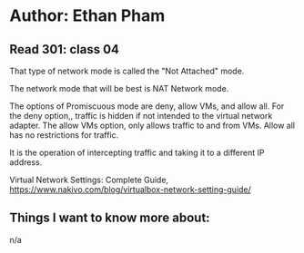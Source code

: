 # Author: Ethan Pham
## Read 301: class 04

That type of network mode is called the "Not Attached" mode.

The network mode that will be best is NAT Network mode. 

The options of Promiscuous mode are deny, allow VMs, and allow all. For the deny option,, traffic is hidden if not intended to the virtual network adapter. The allow VMs option, only allows traffic to and from VMs. Allow all has no restrictions for traffic. 

It is the operation of intercepting traffic and taking it to a different IP address. 


Virtual Network Settings: Complete Guide, https://www.nakivo.com/blog/virtualbox-network-setting-guide/ 

## Things I want to know more about:
n/a
